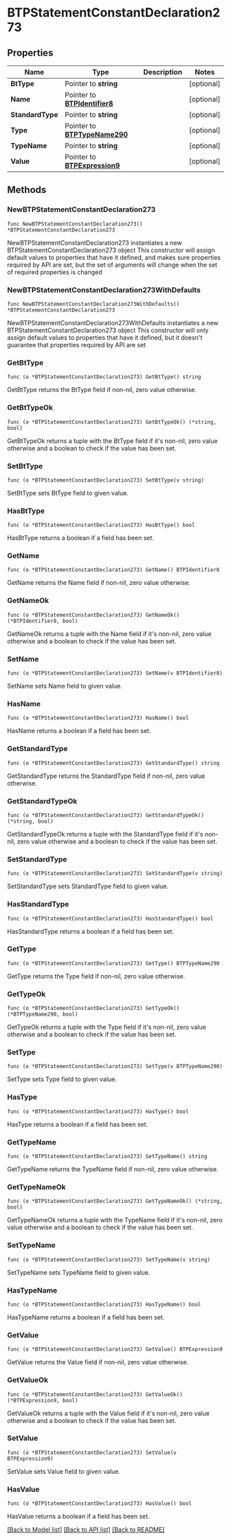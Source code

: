 # BTPStatementConstantDeclaration273

## Properties

Name | Type | Description | Notes
------------ | ------------- | ------------- | -------------
**BtType** | Pointer to **string** |  | [optional] 
**Name** | Pointer to [**BTPIdentifier8**](BTPIdentifier-8.md) |  | [optional] 
**StandardType** | Pointer to **string** |  | [optional] 
**Type** | Pointer to [**BTPTypeName290**](BTPTypeName-290.md) |  | [optional] 
**TypeName** | Pointer to **string** |  | [optional] 
**Value** | Pointer to [**BTPExpression9**](BTPExpression-9.md) |  | [optional] 

## Methods

### NewBTPStatementConstantDeclaration273

`func NewBTPStatementConstantDeclaration273() *BTPStatementConstantDeclaration273`

NewBTPStatementConstantDeclaration273 instantiates a new BTPStatementConstantDeclaration273 object
This constructor will assign default values to properties that have it defined,
and makes sure properties required by API are set, but the set of arguments
will change when the set of required properties is changed

### NewBTPStatementConstantDeclaration273WithDefaults

`func NewBTPStatementConstantDeclaration273WithDefaults() *BTPStatementConstantDeclaration273`

NewBTPStatementConstantDeclaration273WithDefaults instantiates a new BTPStatementConstantDeclaration273 object
This constructor will only assign default values to properties that have it defined,
but it doesn't guarantee that properties required by API are set

### GetBtType

`func (o *BTPStatementConstantDeclaration273) GetBtType() string`

GetBtType returns the BtType field if non-nil, zero value otherwise.

### GetBtTypeOk

`func (o *BTPStatementConstantDeclaration273) GetBtTypeOk() (*string, bool)`

GetBtTypeOk returns a tuple with the BtType field if it's non-nil, zero value otherwise
and a boolean to check if the value has been set.

### SetBtType

`func (o *BTPStatementConstantDeclaration273) SetBtType(v string)`

SetBtType sets BtType field to given value.

### HasBtType

`func (o *BTPStatementConstantDeclaration273) HasBtType() bool`

HasBtType returns a boolean if a field has been set.

### GetName

`func (o *BTPStatementConstantDeclaration273) GetName() BTPIdentifier8`

GetName returns the Name field if non-nil, zero value otherwise.

### GetNameOk

`func (o *BTPStatementConstantDeclaration273) GetNameOk() (*BTPIdentifier8, bool)`

GetNameOk returns a tuple with the Name field if it's non-nil, zero value otherwise
and a boolean to check if the value has been set.

### SetName

`func (o *BTPStatementConstantDeclaration273) SetName(v BTPIdentifier8)`

SetName sets Name field to given value.

### HasName

`func (o *BTPStatementConstantDeclaration273) HasName() bool`

HasName returns a boolean if a field has been set.

### GetStandardType

`func (o *BTPStatementConstantDeclaration273) GetStandardType() string`

GetStandardType returns the StandardType field if non-nil, zero value otherwise.

### GetStandardTypeOk

`func (o *BTPStatementConstantDeclaration273) GetStandardTypeOk() (*string, bool)`

GetStandardTypeOk returns a tuple with the StandardType field if it's non-nil, zero value otherwise
and a boolean to check if the value has been set.

### SetStandardType

`func (o *BTPStatementConstantDeclaration273) SetStandardType(v string)`

SetStandardType sets StandardType field to given value.

### HasStandardType

`func (o *BTPStatementConstantDeclaration273) HasStandardType() bool`

HasStandardType returns a boolean if a field has been set.

### GetType

`func (o *BTPStatementConstantDeclaration273) GetType() BTPTypeName290`

GetType returns the Type field if non-nil, zero value otherwise.

### GetTypeOk

`func (o *BTPStatementConstantDeclaration273) GetTypeOk() (*BTPTypeName290, bool)`

GetTypeOk returns a tuple with the Type field if it's non-nil, zero value otherwise
and a boolean to check if the value has been set.

### SetType

`func (o *BTPStatementConstantDeclaration273) SetType(v BTPTypeName290)`

SetType sets Type field to given value.

### HasType

`func (o *BTPStatementConstantDeclaration273) HasType() bool`

HasType returns a boolean if a field has been set.

### GetTypeName

`func (o *BTPStatementConstantDeclaration273) GetTypeName() string`

GetTypeName returns the TypeName field if non-nil, zero value otherwise.

### GetTypeNameOk

`func (o *BTPStatementConstantDeclaration273) GetTypeNameOk() (*string, bool)`

GetTypeNameOk returns a tuple with the TypeName field if it's non-nil, zero value otherwise
and a boolean to check if the value has been set.

### SetTypeName

`func (o *BTPStatementConstantDeclaration273) SetTypeName(v string)`

SetTypeName sets TypeName field to given value.

### HasTypeName

`func (o *BTPStatementConstantDeclaration273) HasTypeName() bool`

HasTypeName returns a boolean if a field has been set.

### GetValue

`func (o *BTPStatementConstantDeclaration273) GetValue() BTPExpression9`

GetValue returns the Value field if non-nil, zero value otherwise.

### GetValueOk

`func (o *BTPStatementConstantDeclaration273) GetValueOk() (*BTPExpression9, bool)`

GetValueOk returns a tuple with the Value field if it's non-nil, zero value otherwise
and a boolean to check if the value has been set.

### SetValue

`func (o *BTPStatementConstantDeclaration273) SetValue(v BTPExpression9)`

SetValue sets Value field to given value.

### HasValue

`func (o *BTPStatementConstantDeclaration273) HasValue() bool`

HasValue returns a boolean if a field has been set.


[[Back to Model list]](../README.md#documentation-for-models) [[Back to API list]](../README.md#documentation-for-api-endpoints) [[Back to README]](../README.md)


